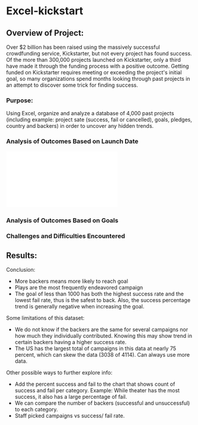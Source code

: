 # Excel-kickstart

## Overview of Project:
Over $2 billion has been raised using the massively successful crowdfunding service, Kickstarter, but not every project has found success. Of the more than 300,000 projects launched on Kickstarter, only a third have made it through the funding process with a positive outcome.
Getting funded on Kickstarter requires meeting or exceeding the project's initial goal, so many organizations spend months looking through past projects in an attempt to discover some trick for finding success. 

### Purpose:
Using Excel, organize and analyze a database of 4,000 past projects (including example: project sate (success, fail or cancelled), goals, pledges, country and backers) in order to uncover any hidden trends.

### Analysis of Outcomes Based on Launch Date
![Outcome vs Goal Percentage](./img/outcome_vs_goal.pdf)

### Analysis of Outcomes Based on Goals

### Challenges and Difficulties Encountered

## Results:

Conclusion:
 *  More backers means more likely to reach goal
 *  Plays are the most frequently endeavored campaign
 *  The goal of less than 1000 has both the highest success rate and the lowest fail rate, thus is the safest to back. Also, the success percentage trend is             generally negative when increasing the goal.  

Some limitations of this dataset:
 *  We do not know if the backers are the same for several campaigns nor how much they individually contributed. Knowing this may show trend in certain backers         having a higher success rate.
 *  The US has the largest total of campaigns in this data at nearly 75 percent, which can skew the data (3038 of 4114). Can always use more data.

Other possible ways to further explore info:
 *  Add the percent success and fail to the chart that shows count of success and fail per category. Example: While theater has the most success, it also has a         large percentage of fail.
 *	We can compare the number of backers (successful and unsuccessful) to each category.
 *	Staff picked campaigns vs success/ fail rate.

